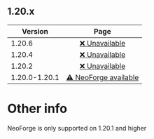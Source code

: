 ## 1.20.x
| Version | Page |
| --- | :---: |
| 1.20.6 | [❌ Unavailable](https://github.com/DJSng106/placeholder/blob/main/mc/versions/20/6/index.md) |
| 1.20.4 | [❌ Unavailable](https://github.com/DJSng106/placeholder/blob/main/mc/versions/20/4/index.md) |
| 1.20.2 | [❌ Unavailable](https://github.com/DJSng106/placeholder/blob/main/mc/versions/20/2/index.md) |
| 1.20.0-1.20.1 | [⚠ NeoForge available](https://github.com/DJSng106/placeholder/blob/main/mc/versions/20/1/index.md) |

# Other info
NeoForge is only supported on 1.20.1 and higher
